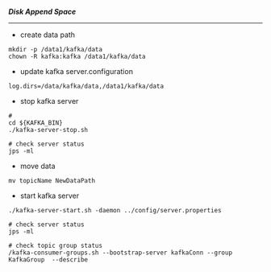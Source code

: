 ***Disk Append Space***

----
- create data path 
```shell
mkdir -p /data1/kafka/data
chown -R kafka:kafka /data1/kafka/data
```

- update kafka server.configuration
```shell
log.dirs=/data/kafka/data,/data1/kafka/data
```

- stop kafka server
```shell 
# 
cd ${KAFKA_BIN}
./kafka-server-stop.sh 

# check server status 
jps -ml

```

- move data 
```shell
mv topicName NewDataPath
```

- start kafka server 
```shell
./kafka-server-start.sh -daemon ../config/server.properties

# check server status 
jps -ml 

# check topic group status 
/kafka-consumer-groups.sh --bootstrap-server kafkaConn --group KafkaGroup  --describe
```
